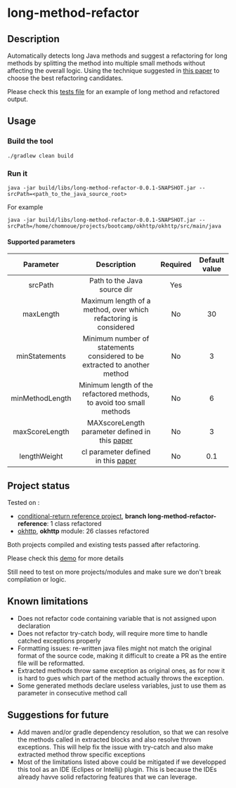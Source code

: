 # long-method-refactor
## Description
 Automatically detects long Java methods and suggest a refactoring for long methods by splitting the method into 
 multiple small methods without affecting the overall logic.
 Using the technique suggested in [this paper](https://www.cqse.eu/publications/2016-deriving-extract-method-refactoring-suggestions-for-long-methods.pdf) 
 to choose the best refactoring candidates.
 
 Please check this [tests file](https://github.com/trilogy-group/long-method-refactor-chomnoue/blob/master/src/test/groovy/com/aurea/longmethod/refactor/LongMethodRefactorLenghtThirtySpec.groovy) for an example of long method and refactored output.

## Usage
### Build the tool
```
./gradlew clean build
```

### Run it
```
java -jar build/libs/long-method-refactor-0.0.1-SNAPSHOT.jar --srcPath=<path_to_the_java_source_root>
```

For example

```
java -jar build/libs/long-method-refactor-0.0.1-SNAPSHOT.jar --srcPath=/home/chomnoue/projects/bootcamp/okhttp/okhttp/src/main/java
```

#### Supported parameters
| Parameter        | Description   | Required   | Default value   |
| :-------------: |:-------------:|:-------------:|:-------------:|
| srcPath      | Path to the Java source dir | Yes | |
| maxLength      | Maximum length of a method, over which refactoring is considered      |No|30|
| minStatements | Minimum number of statements considered to be extracted to another method|No|3|
|minMethodLength| Minimum length of the refactored methods, to avoid too small methods |No|6|
|maxScoreLength| MAXscoreLength parameter defined in this [paper](https://www.cqse.eu/publications/2016-deriving-extract-method-refactoring-suggestions-for-long-methods.pdf)|No|3|
|lengthWeight| cl parameter defined in this [paper](https://www.cqse.eu/publications/2016-deriving-extract-method-refactoring-suggestions-for-long-methods.pdf)|No|0.1|

## Project status
Tested on :

* [conditional-return reference project](https://github.com/trilogy-group/bootcamp-conditional-return-reference-chomnoue), **branch long-method-refactor-reference**: 1 
class refactored
* [okhttp](https://github.com/square/okhttp), **okhttp** module: 26 classes refactored

Both projects compiled and existing tests passed after refactoring.

Please check this [demo](https://drive.google.com/file/d/1-nU_76ryy8iqLlSDY2VPeCwYHh8AgagU/view?usp=sharing) for more details

Still need to test on more projects/modules and make sure we don't break compilation or logic.

## Known limitations

* Does not refactor code containing variable that is not assigned upon declaration
* Does not refactor try-catch body, will require more time to handle catched exceptions properly
* Formatting issues: re-written java files might not match the original format of the source code, making it 
difficult to create a PR as the entire file will be reformatted.
* Extracted methods throw same exception as original ones, as for now it is hard to gues which part of the method 
actually throws the exception.
* Some generated methods declare useless variables, just to use them as parameter in consecutive method call

## Suggestions for future
 * Add maven and/or gradle dependency resolution, so that we can resolve the methods called in extracted blocks and 
 also resolve thrown exceptions. This will help fix the issue with try-catch and also make extracted method throw 
 specific exceptions
 * Most of the limitations listed above could be mitigated if we developped this tool as an IDE (Eclipes or Intellij)
  plugin. This is because the IDEs already havve solid refactoring features that we can leverage.

